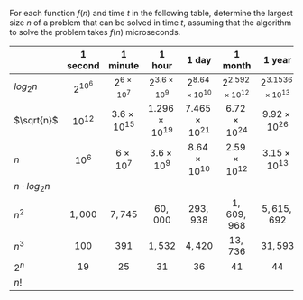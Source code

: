 For each function $f(n)$ and time $t$ in the following table, determine the largest size $n$ of a problem that can be solved in time $t$, assuming that the algorithm to solve the problem takes $f(n)$ microseconds.

|                    |  1 second  |       1 minute       |         1 hour         |           1 day           |           1 month          |            1 year           |          1 century          |
|--------------------|:----------:|:--------------------:|:----------------------:|:-------------------------:|:--------------------------:|:---------------------------:|:---------------------------:|
| $log_2{n}$         | $2^{10^6}$ |  $2^{6 \times 10^7}$ |  $2^{3.6 \times 10^9}$ | $2^{8.64 \times 10^{10}}$ | $2^{2.592 \times 10^{12}}$ | $2^{3.1536 \times 10^{13}}$ | $2^{3.1536 \times 10^{15}}$ |
| $\sqrt{n}$         |  $10^{12}$ | $3.6 \times 10^{15}$ | $1.296 \times 10^{19}$ |   $7.465 \times 10^{21}$  |    $6.72 \times 10^{24}$   |    $9.92 \times 10^{26}$    |    $9.92 \times 10^{30}$    |
| $n$                |   $10^6$   |    $6 \times 10^7$   |    $3.6 \times 10^9$   |   $8.64 \times 10^{10}$   |    $2.59 \times 10^{12}$   |    $3.15 \times 10^{13}$    |    $3.15 \times 10^{15}$    |
| $n \cdot log_2{n}$ |            |                      |                        |                           |                            |                             |                             |
| $n^2$              |   $1,000$  |        $7,745$       |        $60,000$        |         $293,938$         |         $1,609,968$        |         $5,615,692$         |         $56,156,922$        |
| $n^3$              |    $100$   |         $391$        |         $1,532$        |          $4,420$          |          $13,736$          |           $31,593$          |          $146,645$          |
| $2^n$              |    $19$    |         $25$         |          $31$          |            $36$           |            $41$            |             $44$            |             $51$            |
| $n!$               |            |                      |                        |                           |                            |                             |                             |